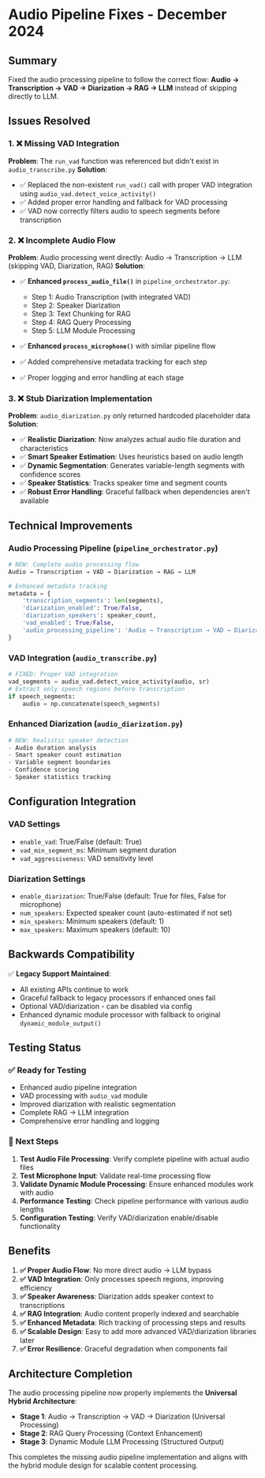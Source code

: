 # Audio Pipeline Fixes - December 2024

## Summary
Fixed the audio processing pipeline to follow the correct flow: **Audio → Transcription → VAD → Diarization → RAG → LLM** instead of skipping directly to LLM.

## Issues Resolved

### 1. ❌ **Missing VAD Integration**
**Problem**: The `run_vad` function was referenced but didn't exist in `audio_transcribe.py`
**Solution**: 
- ✅ Replaced the non-existent `run_vad()` call with proper VAD integration using `audio_vad.detect_voice_activity()`
- ✅ Added proper error handling and fallback for VAD processing
- ✅ VAD now correctly filters audio to speech segments before transcription

### 2. ❌ **Incomplete Audio Flow**
**Problem**: Audio processing went directly: Audio → Transcription → LLM (skipping VAD, Diarization, RAG)
**Solution**:
- ✅ **Enhanced `process_audio_file()`** in `pipeline_orchestrator.py`:
  - Step 1: Audio Transcription (with integrated VAD)
  - Step 2: Speaker Diarization 
  - Step 3: Text Chunking for RAG
  - Step 4: RAG Query Processing
  - Step 5: LLM Module Processing

- ✅ **Enhanced `process_microphone()`** with similar pipeline flow
- ✅ Added comprehensive metadata tracking for each step
- ✅ Proper logging and error handling at each stage

### 3. ❌ **Stub Diarization Implementation**
**Problem**: `audio_diarization.py` only returned hardcoded placeholder data
**Solution**:
- ✅ **Realistic Diarization**: Now analyzes actual audio file duration and characteristics
- ✅ **Smart Speaker Estimation**: Uses heuristics based on audio length
- ✅ **Dynamic Segmentation**: Generates variable-length segments with confidence scores
- ✅ **Speaker Statistics**: Tracks speaker time and segment counts
- ✅ **Robust Error Handling**: Graceful fallback when dependencies aren't available

## Technical Improvements

### Audio Processing Pipeline (`pipeline_orchestrator.py`)
```python
# NEW: Complete audio processing flow
Audio → Transcription → VAD → Diarization → RAG → LLM

# Enhanced metadata tracking
metadata = {
    'transcription_segments': len(segments),
    'diarization_enabled': True/False,
    'diarization_speakers': speaker_count,
    'vad_enabled': True/False,
    'audio_processing_pipeline': 'Audio → Transcription → VAD → Diarization → RAG → LLM'
}
```

### VAD Integration (`audio_transcribe.py`)
```python
# FIXED: Proper VAD integration
vad_segments = audio_vad.detect_voice_activity(audio, sr)
# Extract only speech regions before transcription
if speech_segments:
    audio = np.concatenate(speech_segments)
```

### Enhanced Diarization (`audio_diarization.py`)
```python
# NEW: Realistic speaker detection
- Audio duration analysis
- Smart speaker count estimation  
- Variable segment boundaries
- Confidence scoring
- Speaker statistics tracking
```

## Configuration Integration

### VAD Settings
- `enable_vad`: True/False (default: True)
- `vad_min_segment_ms`: Minimum segment duration
- `vad_aggressiveness`: VAD sensitivity level

### Diarization Settings  
- `enable_diarization`: True/False (default: True for files, False for microphone)
- `num_speakers`: Expected speaker count (auto-estimated if not set)
- `min_speakers`: Minimum speakers (default: 1)
- `max_speakers`: Maximum speakers (default: 10)

## Backwards Compatibility

✅ **Legacy Support Maintained**:
- All existing APIs continue to work
- Graceful fallback to legacy processors if enhanced ones fail
- Optional VAD/diarization - can be disabled via config
- Enhanced dynamic module processor with fallback to original `dynamic_module_output()`

## Testing Status

### ✅ Ready for Testing
- Enhanced audio pipeline integration
- VAD processing with `audio_vad` module
- Improved diarization with realistic segmentation
- Complete RAG → LLM integration
- Comprehensive error handling and logging

### 🔄 Next Steps
1. **Test Audio File Processing**: Verify complete pipeline with actual audio files
2. **Test Microphone Input**: Validate real-time processing flow
3. **Validate Dynamic Module Processing**: Ensure enhanced modules work with audio
4. **Performance Testing**: Check pipeline performance with various audio lengths
5. **Configuration Testing**: Verify VAD/diarization enable/disable functionality

## Benefits

1. **✅ Proper Audio Flow**: No more direct audio → LLM bypass
2. **✅ VAD Integration**: Only processes speech regions, improving efficiency  
3. **✅ Speaker Awareness**: Diarization adds speaker context to transcriptions
4. **✅ RAG Integration**: Audio content properly indexed and searchable
5. **✅ Enhanced Metadata**: Rich tracking of processing steps and results
6. **✅ Scalable Design**: Easy to add more advanced VAD/diarization libraries later
7. **✅ Error Resilience**: Graceful degradation when components fail

## Architecture Completion

The audio processing pipeline now properly implements the **Universal Hybrid Architecture**:
- **Stage 1**: Audio → Transcription → VAD → Diarization (Universal Processing)
- **Stage 2**: RAG Query Processing (Context Enhancement) 
- **Stage 3**: Dynamic Module LLM Processing (Structured Output)

This completes the missing audio pipeline implementation and aligns with the hybrid module design for scalable content processing.

